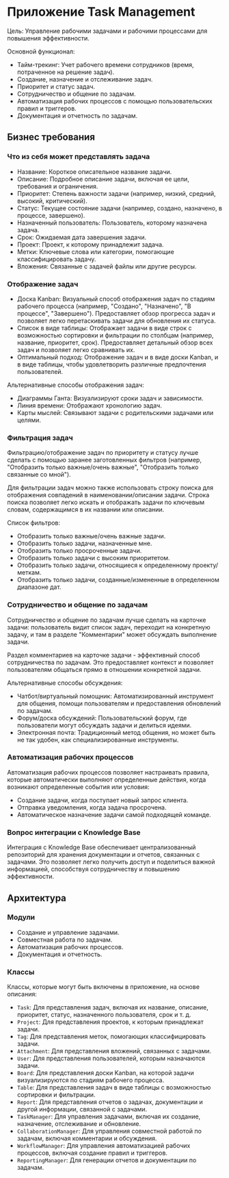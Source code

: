 # Приложение Task Management

Цель: Управление рабочими задачами и рабочими процессами для повышения эффективности.

Основной функционал:

- Тайм-трекинг: Учет рабочего времени сотрудников (время, потраченное на решение задач).
- Создание, назначение и отслеживание задач.
- Приоритет и статус задач.
- Сотрудничество и общение по задачам.
- Автоматизация рабочих процессов с помощью пользовательских правил и триггеров.
- Документация и отчетность по задачам.

## Бизнес требования

### Что из себя может представлять задача

- Название: Короткое описательное название задачи.
- Описание: Подробное описание задачи, включая ее цели, требования и ограничения.
- Приоритет: Степень важности задачи (например, низкий, средний, высокий, критический).
- Статус: Текущее состояние задачи (например, создано, назначено, в процессе, завершено).
- Назначенный пользователь: Пользователь, которому назначена задача.
- Срок: Ожидаемая дата завершения задачи.
- Проект: Проект, к которому принадлежит задача.
- Метки: Ключевые слова или категории, помогающие классифицировать задачу.
- Вложения: Связанные с задачей файлы или другие ресурсы.

### Отображение задач

- Доска Kanban: Визуальный способ отображения задач по стадиям рабочего процесса (например, "Создано", "Назначено", "В процессе", "Завершено"). Предоставляет обзор прогресса задач и позволяет легко перетаскивать задачи для обновления их статуса.
- Список в виде таблицы: Отображает задачи в виде строк с возможностью сортировки и фильтрации по столбцам (например, название, приоритет, срок). Предоставляет детальный обзор всех задач и позволяет легко сравнивать их.
- Оптимальный подход: Отображение задач и в виде доски Kanban, и в виде таблицы, чтобы удовлетворить различные предпочтения пользователей.

Альтернативные способы отображения задач:
- Диаграммы Ганта: Визуализируют сроки задач и зависимости.
- Линия времени: Отображают хронологию задач.
- Карты мыслей: Связывают задачи с родительскими задачами или целями.

### Фильтрация задач

Фильтрацию/отображение задач по приоритету и статусу лучше сделать с помощью заранее заготовленных фильтров (например, "Отобразить только важные/очень важные", "Отобразить только связанные со мной").

Для фильтрации задач можно также использовать строку поиска для отображения совпадений в наименовании/описании задачи. Строка поиска позволяет легко искать и отображать задачи по ключевым словам, содержащимся в их названии или описании.

Список фильтров:
- Отобразить только важные/очень важные задачи.
- Отобразить только задачи, назначенные мне.
- Отобразить только просроченные задачи.
- Отобразить только задачи с высоким приоритетом.
- Отобразить только задачи, относящиеся к определенному проекту/меткам.
- Отобразить только задачи, созданные/измененные в определенном диапазоне дат.

### Сотрудничество и общение по задачам

Сотрудничество и общение по задачам лучше сделать на карточке задачи: пользователь видит список задач, переходит на конкретную задачу, и там в разделе "Комментарии" может обсуждать выполнение задачи.

Раздел комментариев на карточке задачи - эффективный способ сотрудничества по задачам. Это предоставляет контекст и позволяет пользователям общаться прямо в отношении конкретной задачи.

Альтернативные способы обсуждения:

- Чатбот/виртуальный помощник: Автоматизированный инструмент для общения, помощи пользователям и предоставления обновлений по задачам.
- Форум/доска обсуждений: Пользовательский форум, где пользователи могут обсуждать задачи и делиться идеями.
- Электронная почта: Традиционный метод общения, но может быть не так удобен, как специализированные инструменты.

### Автоматизация рабочих процессов

Автоматизация рабочих процессов позволяет настраивать правила, которые автоматически выполняют определенные действия, когда возникают определенные события или условия:
- Создание задачи, когда поступает новый запрос клиента.
- Отправка уведомления, когда задача просрочена.
- Автоматическое назначение задачи самой подходящей команде.

### Вопрос интеграции с Knowledge Base

Интеграция с Knowledge Base обеспечивает централизованный репозиторий для хранения документации и отчетов, связанных с задачами. Это позволяет легко получить доступ и поделиться важной информацией, способствуя сотрудничеству и повышению эффективности.

## Архитектура

### Модули

- Создание и управление задачами.
- Совместная работа по задачам.
- Автоматизация рабочих процессов.
- Документация и отчетность.

### Классы 

Классы, которые могут быть включены в приложение, на основе описания:

- `Task`: Для представления задач, включая их название, описание, приоритет, статус, назначенного пользователя, срок и т. д.
- `Project`: Для представления проектов, к которым принадлежат задачи.
- `Tag`: Для представления меток, помогающих классифицировать задачи.
- `Attachment`: Для представления вложений, связанных с задачами.
- `User`: Для представления пользователей, которым назначаются задачи.
- `Board`: Для представления доски Kanban, на которой задачи визуализируются по стадиям рабочего процесса.
- `Table`: Для представления задач в виде таблицы с возможностью сортировки и фильтрации.
- `Report`: Для представления отчетов о задачах, документации и другой информации, связанной с задачами.
- `TaskManager`: Для управления задачами, включая их создание, назначение, отслеживание и обновление.
- `CollaborationManager`: Для управления совместной работой по задачам, включая комментарии и обсуждения.
- `WorkflowManager`: Для управления автоматизацией рабочих процессов, включая создание правил и триггеров.
- `ReportingManager`: Для генерации отчетов и документации по задачам.
